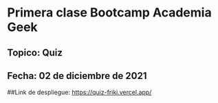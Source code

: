 # Primera clase Bootcamp Academia Geek

## Topico: Quiz
## Fecha: 02 de diciembre de 2021

##Link de despliegue: https://quiz-friki.vercel.app/
